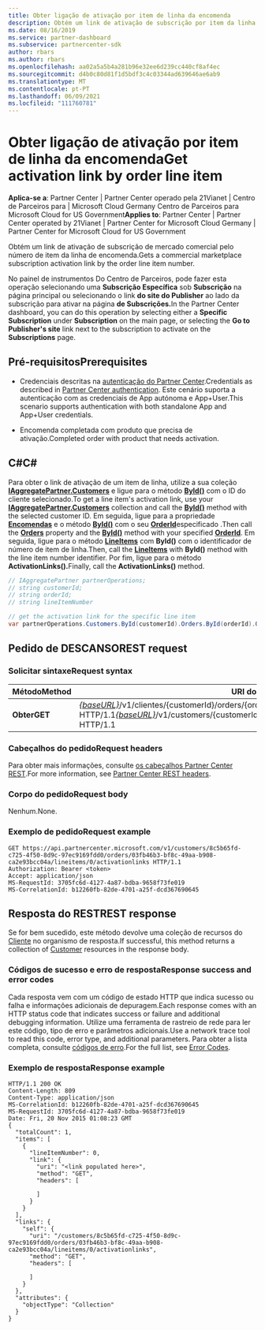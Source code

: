 ```yaml
---
title: Obter ligação de ativação por item de linha da encomenda
description: Obtém um link de ativação de subscrição por item da linha de encomenda.
ms.date: 08/16/2019
ms.service: partner-dashboard
ms.subservice: partnercenter-sdk
author: rbars
ms.author: rbars
ms.openlocfilehash: aa02a5a5b4a281b96e32ee6d239cc440cf8af4ec
ms.sourcegitcommit: d4b0c80d81f1d5bdf3c4c03344ad639646ae6ab9
ms.translationtype: MT
ms.contentlocale: pt-PT
ms.lasthandoff: 06/09/2021
ms.locfileid: "111760781"
---
```

# <a name="get-activation-link-by-order-line-item"></a><span data-ttu-id="756ae-103">Obter ligação de ativação por item de linha da encomenda</span><span class="sxs-lookup"><span data-stu-id="756ae-103">Get activation link by order line item</span></span>

<span data-ttu-id="756ae-104">**Aplica-se a**: Partner Center | Partner Center operado pela 21Vianet | Centro de Parceiros para | Microsoft Cloud Germany Centro de Parceiros para Microsoft Cloud for US Government</span><span class="sxs-lookup"><span data-stu-id="756ae-104">**Applies to**: Partner Center | Partner Center operated by 21Vianet | Partner Center for Microsoft Cloud Germany | Partner Center for Microsoft Cloud for US Government</span></span>

<span data-ttu-id="756ae-105">Obtém um link de ativação de subscrição de mercado comercial pelo número de item da linha de encomenda.</span><span class="sxs-lookup"><span data-stu-id="756ae-105">Gets a commercial marketplace subscription activation link by the order line item number.</span></span>

<span data-ttu-id="756ae-106">No painel de instrumentos Do Centro de Parceiros, pode fazer esta operação selecionando uma **Subscrição Específica** sob **Subscrição** na página principal ou selecionando o link **do site do Publisher** ao lado da subscrição para ativar na página **de Subscrições.**</span><span class="sxs-lookup"><span data-stu-id="756ae-106">In the Partner Center dashboard, you can do this operation by selecting either a **Specific Subscription** under **Subscription** on the main page, or selecting the **Go to Publisher's site** link next to the subscription to activate on the **Subscriptions** page.</span></span>

## <a name="prerequisites"></a><span data-ttu-id="756ae-107">Pré-requisitos</span><span class="sxs-lookup"><span data-stu-id="756ae-107">Prerequisites</span></span>

- <span data-ttu-id="756ae-108">Credenciais descritas na [autenticação do Partner Center](partner-center-authentication.md).</span><span class="sxs-lookup"><span data-stu-id="756ae-108">Credentials as described in [Partner Center authentication](partner-center-authentication.md).</span></span> <span data-ttu-id="756ae-109">Este cenário suporta a autenticação com as credenciais de App autónoma e App+User.</span><span class="sxs-lookup"><span data-stu-id="756ae-109">This scenario supports authentication with both standalone App and App+User credentials.</span></span>

- <span data-ttu-id="756ae-110">Encomenda completada com produto que precisa de ativação.</span><span class="sxs-lookup"><span data-stu-id="756ae-110">Completed order with product that needs activation.</span></span>

## <a name="c"></a><span data-ttu-id="756ae-111">C\#</span><span class="sxs-lookup"><span data-stu-id="756ae-111">C\#</span></span>

<span data-ttu-id="756ae-112">Para obter o link de ativação de um item de linha, utilize a sua coleção [**IAggregatePartner.Customers**](/dotnet/api/microsoft.store.partnercenter.ipartner.customers) e ligue para o método [**ById()**](/dotnet/api/microsoft.store.partnercenter.customers.icustomercollection.byid) com o ID do cliente selecionado.</span><span class="sxs-lookup"><span data-stu-id="756ae-112">To get a line item's activation link, use your [**IAggregatePartner.Customers**](/dotnet/api/microsoft.store.partnercenter.ipartner.customers) collection and call the [**ById()**](/dotnet/api/microsoft.store.partnercenter.customers.icustomercollection.byid) method with the selected customer ID.</span></span> <span data-ttu-id="756ae-113">Em seguida, ligue para a propriedade [**Encomendas**](/dotnet/api/microsoft.store.partnercenter.customers.icustomer.orders) e o método [**ById()**](/dotnet/api/microsoft.store.partnercenter.orders.iordercollection.byid) com o seu  [**OrderId**](/dotnet/api/microsoft.store.partnercenter.models.orders.order.id)especificado .</span><span class="sxs-lookup"><span data-stu-id="756ae-113">Then call the [**Orders**](/dotnet/api/microsoft.store.partnercenter.customers.icustomer.orders) property and the [**ById()**](/dotnet/api/microsoft.store.partnercenter.orders.iordercollection.byid) method with your specified  [**OrderId**](/dotnet/api/microsoft.store.partnercenter.models.orders.order.id).</span></span> <span data-ttu-id="756ae-114">Em seguida, ligue para o método [**LineItems**](/dotnet/api/microsoft.store.partnercenter.orders.iordercollection.get) com **ById()** com o identificador de número de item de linha.</span><span class="sxs-lookup"><span data-stu-id="756ae-114">Then, call the [**LineItems**](/dotnet/api/microsoft.store.partnercenter.orders.iordercollection.get) with **ById()** method with the line item number identifier.</span></span>  <span data-ttu-id="756ae-115">Por fim, ligue para o método **ActivationLinks().**</span><span class="sxs-lookup"><span data-stu-id="756ae-115">Finally, call the **ActivationLinks()** method.</span></span>

```csharp
// IAggregatePartner partnerOperations;
// string customerId;
// string orderId;
// string lineItemNumber

// get the activation link for the specific line item
var partnerOperations.Customers.ById(customerId).Orders.ById(orderId).OrderLineItems.ById(lineItemNumber).ActivationLinks();
```

## <a name="rest-request"></a><span data-ttu-id="756ae-116">Pedido de DESCANSO</span><span class="sxs-lookup"><span data-stu-id="756ae-116">REST request</span></span>

### <a name="request-syntax"></a><span data-ttu-id="756ae-117">Solicitar sintaxe</span><span class="sxs-lookup"><span data-stu-id="756ae-117">Request syntax</span></span>

| <span data-ttu-id="756ae-118">Método</span><span class="sxs-lookup"><span data-stu-id="756ae-118">Method</span></span>  | <span data-ttu-id="756ae-119">URI do pedido</span><span class="sxs-lookup"><span data-stu-id="756ae-119">Request URI</span></span>                                                                                                                               |
|---------|-------------------------------------------------------------------------------------------------------------------------------------------|
| <span data-ttu-id="756ae-120">**Obter**</span><span class="sxs-lookup"><span data-stu-id="756ae-120">**GET**</span></span> | <span data-ttu-id="756ae-121">[*{baseURL}*](partner-center-rest-urls.md)/v1/clientes/{customerId}/orders/{orderId}/lineitems/{lineItemNumber}/activationlinks HTTP/1.1</span><span class="sxs-lookup"><span data-stu-id="756ae-121">[*{baseURL}*](partner-center-rest-urls.md)/v1/customers/{customerId}/orders/{orderId}/lineitems/{lineItemNumber}/activationlinks HTTP/1.1</span></span> |

### <a name="request-headers"></a><span data-ttu-id="756ae-122">Cabeçalhos do pedido</span><span class="sxs-lookup"><span data-stu-id="756ae-122">Request headers</span></span>

<span data-ttu-id="756ae-123">Para obter mais informações, consulte [os cabeçalhos Partner Center REST](headers.md).</span><span class="sxs-lookup"><span data-stu-id="756ae-123">For more information, see [Partner Center REST headers](headers.md).</span></span>

### <a name="request-body"></a><span data-ttu-id="756ae-124">Corpo do pedido</span><span class="sxs-lookup"><span data-stu-id="756ae-124">Request body</span></span>

<span data-ttu-id="756ae-125">Nenhum.</span><span class="sxs-lookup"><span data-stu-id="756ae-125">None.</span></span>

### <a name="request-example"></a><span data-ttu-id="756ae-126">Exemplo de pedido</span><span class="sxs-lookup"><span data-stu-id="756ae-126">Request example</span></span>

```http
GET https://api.partnercenter.microsoft.com/v1/customers/8c5b65fd-c725-4f50-8d9c-97ec9169fdd0/orders/03fb46b3-bf8c-49aa-b908-ca2e93bcc04a/lineitems/0/activationlinks HTTP/1.1
Authorization: Bearer <token>
Accept: application/json
MS-RequestId: 3705fc6d-4127-4a87-bdba-9658f73fe019
MS-CorrelationId: b12260fb-82de-4701-a25f-dcd367690645
```

## <a name="rest-response"></a><span data-ttu-id="756ae-127">Resposta do REST</span><span class="sxs-lookup"><span data-stu-id="756ae-127">REST response</span></span>

<span data-ttu-id="756ae-128">Se for bem sucedido, este método devolve uma coleção de recursos do [Cliente](customer-resources.md#customer) no organismo de resposta.</span><span class="sxs-lookup"><span data-stu-id="756ae-128">If successful, this method returns a collection of [Customer](customer-resources.md#customer) resources in the response body.</span></span>

### <a name="response-success-and-error-codes"></a><span data-ttu-id="756ae-129">Códigos de sucesso e erro de resposta</span><span class="sxs-lookup"><span data-stu-id="756ae-129">Response success and error codes</span></span>

<span data-ttu-id="756ae-130">Cada resposta vem com um código de estado HTTP que indica sucesso ou falha e informações adicionais de depuragem.</span><span class="sxs-lookup"><span data-stu-id="756ae-130">Each response comes with an HTTP status code that indicates success or failure and additional debugging information.</span></span> <span data-ttu-id="756ae-131">Utilize uma ferramenta de rastreio de rede para ler este código, tipo de erro e parâmetros adicionais.</span><span class="sxs-lookup"><span data-stu-id="756ae-131">Use a network trace tool to read this code, error type, and additional parameters.</span></span> <span data-ttu-id="756ae-132">Para obter a lista completa, consulte [códigos de erro](error-codes.md).</span><span class="sxs-lookup"><span data-stu-id="756ae-132">For the full list, see [Error Codes](error-codes.md).</span></span>

### <a name="response-example"></a><span data-ttu-id="756ae-133">Exemplo de resposta</span><span class="sxs-lookup"><span data-stu-id="756ae-133">Response example</span></span>

```http
HTTP/1.1 200 OK
Content-Length: 809
Content-Type: application/json
MS-CorrelationId: b12260fb-82de-4701-a25f-dcd367690645
MS-RequestId: 3705fc6d-4127-4a87-bdba-9658f73fe019
Date: Fri, 20 Nov 2015 01:08:23 GMT
{
  "totalCount": 1,
  "items": [
    {
      "lineItemNumber": 0,
      "link": {
        "uri": "<link populated here>",
        "method": "GET",
        "headers": [

        ]
      }
    }
  ],
  "links": {
    "self": {
      "uri": "/customers/8c5b65fd-c725-4f50-8d9c-97ec9169fdd0/orders/03fb46b3-bf8c-49aa-b908-ca2e93bcc04a/lineitems/0/activationlinks",
      "method": "GET",
      "headers": [

      ]
    }
  },
  "attributes": {
    "objectType": "Collection"
  }
}
```
